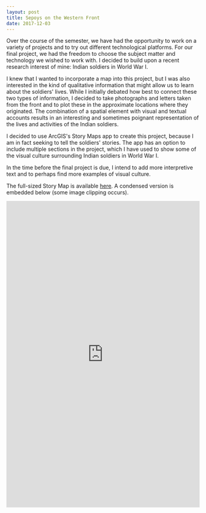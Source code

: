 ```yaml
---
layout: post
title: Sepoys on the Western Front
date: 2017-12-03
---
```

Over the course of the semester, we have had the opportunity to work on a variety of projects and to try out different technological platforms. For our final project, we had the freedom to choose the subject matter and technology we wished to work with. I decided to build upon a recent research interest of mine: Indian soldiers in World War I.

I knew that I wanted to incorporate a map into this project, but I was also interested in the kind of qualitative information that might allow us to learn about the soldiers' lives. While I initially debated how best to connect these two types of information, I decided to take photographs and letters taken from the front and to plot these in the approximate locations where they originated. The combination of a spatial element with visual and textual accounts results in an interesting and sometimes poignant representation of the lives and activities of the Indian soldiers.

I decided to use ArcGIS's Story Maps app to create this project, because I am in fact seeking to tell the soldiers' stories. The app has an option to include multiple sections in the project, which I have used to show some of the visual culture surrounding Indian soldiers in World War I. 

In the time before the final project is due, I intend to add more interpretive text and to perhaps find more examples of visual culture.

The full-sized Story Map is available <a href="https://arcg.is/1m55by">here</a>. A condensed version is embedded below (some image clipping occurs).

<iframe width="100%" height="800px" src="https://www.arcgis.com/apps/MapJournal/index.html?appid=07d85af6201f45e289a82eadae1d0572" frameborder="0" scrolling="no"></iframe>
